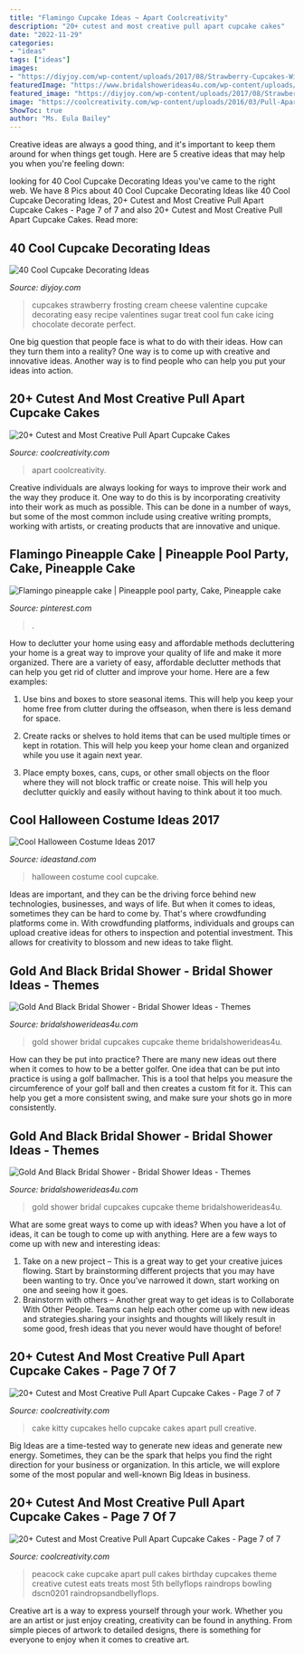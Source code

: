 ```yaml
---
title: "Flamingo Cupcake Ideas ~ Apart Coolcreativity"
description: "20+ cutest and most creative pull apart cupcake cakes"
date: "2022-11-29"
categories:
- "ideas"
tags: ["ideas"]
images:
- "https://diyjoy.com/wp-content/uploads/2017/08/Strawberry-Cupcakes-With-Cream-Cheese-Frosting.jpg"
featuredImage: "https://www.bridalshowerideas4u.com/wp-content/uploads/2016/07/Gold-And-Black-Bridal-Shower-Cupcakes-600x900.jpg"
featured_image: "https://diyjoy.com/wp-content/uploads/2017/08/Strawberry-Cupcakes-With-Cream-Cheese-Frosting.jpg"
image: "https://coolcreativity.com/wp-content/uploads/2016/03/Pull-Apart-The-Hungry-Caterpillar-Cupcake-Cake.jpg"
ShowToc: true
author: "Ms. Eula Bailey"
---
```



Creative ideas are always a good thing, and it's important to keep them around for when things get tough. Here are 5 creative ideas that may help you when you're feeling down: 

	

		
looking for 40 Cool Cupcake Decorating Ideas you've came to the right web. We have 8 Pics about 40 Cool Cupcake Decorating Ideas like 40 Cool Cupcake Decorating Ideas, 20+ Cutest and Most Creative Pull Apart Cupcake Cakes - Page 7 of 7 and also 20+ Cutest and Most Creative Pull Apart Cupcake Cakes. Read more:
		
    
## 40 Cool Cupcake Decorating Ideas

<img loading=lazy src="https://diyjoy.com/wp-content/uploads/2017/08/Strawberry-Cupcakes-With-Cream-Cheese-Frosting.jpg" onerror="this.onerror=null;this.src='https://tse3.mm.bing.net/th?id=OIP.lZm75Sr8dJdPpwF2s9Hm5QHaLL&amp;pid=15.1';" alt="40 Cool Cupcake Decorating Ideas">

_Source: diyjoy.com_

>cupcakes strawberry frosting cream cheese valentine cupcake decorating easy recipe valentines sugar treat cool fun cake icing chocolate decorate perfect. 

	

One big question that people face is what to do with their ideas. How can they turn them into a reality? One way is to come up with creative and innovative ideas. Another way is to find people who can help you put your ideas into action.

    
## 20+ Cutest And Most Creative Pull Apart Cupcake Cakes

<img loading=lazy src="https://coolcreativity.com/wp-content/uploads/2016/03/Pull-Apart-The-Hungry-Caterpillar-Cupcake-Cake.jpg" onerror="this.onerror=null;this.src='https://tse2.mm.bing.net/th?id=OIP.lXfflOcwrZ1r6jQ-KASieQHaHa&amp;pid=15.1';" alt="20+ Cutest and Most Creative Pull Apart Cupcake Cakes">

_Source: coolcreativity.com_

>apart coolcreativity. 

	

Creative individuals are always looking for ways to improve their work and the way they produce it. One way to do this is by incorporating creativity into their work as much as possible. This can be done in a number of ways, but some of the most common include using creative writing prompts, working with artists, or creating products that are innovative and unique.

    
## Flamingo Pineapple Cake | Pineapple Pool Party, Cake, Pineapple Cake

<img loading=lazy src="https://i.pinimg.com/736x/b1/87/fe/b187feb906712292e8a195967a10911e.jpg" onerror="this.onerror=null;this.src='https://tse4.mm.bing.net/th?id=OIP.pA3xFfzzkTkVcOF4zEAGkQHaJ3&amp;pid=15.1';" alt="Flamingo pineapple cake | Pineapple pool party, Cake, Pineapple cake">

_Source: pinterest.com_

>. 

	

How to declutter your home using easy and affordable methods
decluttering your home is a great way to improve your quality of life and make it more organized. There are a variety of easy, affordable declutter methods that can help you get rid of clutter and improve your home. Here are a few examples:
1. Use bins and boxes to store seasonal items. This will help you keep your home free from clutter during the offseason, when there is less demand for space.

2. Create racks or shelves to hold items that can be used multiple times or kept in rotation. This will help you keep your home clean and organized while you use it again next year.

3. Place empty boxes, cans, cups, or other small objects on the floor where they will not block traffic or create noise. This will help you declutter quickly and easily without having to think about it too much.


    
## Cool Halloween Costume Ideas 2017

<img loading=lazy src="https://ideastand.com/wp-content/uploads/2015/10/cool-halloween-costume-ideas/13-cool-halloween-costume-ideas.jpg" onerror="this.onerror=null;this.src='https://tse1.mm.bing.net/th?id=OIP.eNAhJ5UU1ZT690RKcznMcQHaPG&amp;pid=15.1';" alt="Cool Halloween Costume Ideas 2017">

_Source: ideastand.com_

>halloween costume cool cupcake. 

	

Ideas are important, and they can be the driving force behind new technologies, businesses, and ways of life. But when it comes to ideas, sometimes they can be hard to come by. That's where crowdfunding platforms come in. With crowdfunding platforms, individuals and groups can upload creative ideas for others to inspection and potential investment. This allows for creativity to blossom and new ideas to take flight.

    
## Gold And Black Bridal Shower - Bridal Shower Ideas - Themes

<img loading=lazy src="https://www.bridalshowerideas4u.com/wp-content/uploads/2016/07/Gold-And-Black-Bridal-Shower-Cupcakes.jpg" onerror="this.onerror=null;this.src='https://tse1.mm.bing.net/th?id=OIP.Wa2zocCFBFoXkt4a54_RlwHaLH&amp;pid=15.1';" alt="Gold And Black Bridal Shower - Bridal Shower Ideas - Themes">

_Source: bridalshowerideas4u.com_

>gold shower bridal cupcakes cupcake theme bridalshowerideas4u. 

	

How can they be put into practice?
There are many new ideas out there when it comes to how to be a better golfer. One idea that can be put into practice is using a golf ballmacher. This is a tool that helps you measure the circumference of your golf ball and then creates a custom fit for it. This can help you get a more consistent swing, and make sure your shots go in more consistently.

    
## Gold And Black Bridal Shower - Bridal Shower Ideas - Themes

<img loading=lazy src="https://www.bridalshowerideas4u.com/wp-content/uploads/2016/07/Gold-And-Black-Bridal-Shower-Cupcakes-600x900.jpg" onerror="this.onerror=null;this.src='https://tse1.mm.bing.net/th?id=OIP.YRLIDrPjSqps3aslWAVUfgHaLH&amp;pid=15.1';" alt="Gold And Black Bridal Shower - Bridal Shower Ideas - Themes">

_Source: bridalshowerideas4u.com_

>gold shower bridal cupcakes cupcake theme bridalshowerideas4u. 

	

What are some great ways to come up with ideas?
When you have a lot of ideas, it can be tough to come up with anything. Here are a few ways to come up with new and interesting ideas: 
1. Take on a new project – This is a great way to get your creative juices flowing. Start by brainstorming different projects that you may have been wanting to try. Once you’ve narrowed it down, start working on one and seeing how it goes. 
2. Brainstorm with others – Another great way to get ideas is to Collaborate With Other People. Teams can help each other come up with new ideas and strategies.sharing your insights and thoughts will likely result in some good, fresh ideas that you never would have thought of before! 

    
## 20+ Cutest And Most Creative Pull Apart Cupcake Cakes - Page 7 Of 7

<img loading=lazy src="http://coolcreativity.com/wp-content/uploads/2016/03/Hello-Kitty-Cupcakes-Cake.jpg" onerror="this.onerror=null;this.src='https://tse3.mm.bing.net/th?id=OIP.He1TarsFOwdwiEPE8SUaXwHaLR&amp;pid=15.1';" alt="20+ Cutest and Most Creative Pull Apart Cupcake Cakes - Page 7 of 7">

_Source: coolcreativity.com_

>cake kitty cupcakes hello cupcake cakes apart pull creative. 

	

Big Ideas are a time-tested way to generate new ideas and generate new energy. Sometimes, they can be the spark that helps you find the right direction for your business or organization. In this article, we will explore some of the most popular and well-known Big Ideas in business.

    
## 20+ Cutest And Most Creative Pull Apart Cupcake Cakes - Page 7 Of 7

<img loading=lazy src="http://coolcreativity.com/wp-content/uploads/2016/03/Pull-Apart-Peacock-Cupcake-Cake.jpg" onerror="this.onerror=null;this.src='https://tse2.mm.bing.net/th?id=OIP.7_eQweXOXcVonhlcq8NswQHaIU&amp;pid=15.1';" alt="20+ Cutest and Most Creative Pull Apart Cupcake Cakes - Page 7 of 7">

_Source: coolcreativity.com_

>peacock cake cupcake apart pull cakes birthday cupcakes theme creative cutest eats treats most 5th bellyflops raindrops bowling dscn0201 raindropsandbellyflops. 

	

Creative art is a way to express yourself through your work. Whether you are an artist or just enjoy creating, creativity can be found in anything. From simple pieces of artwork to detailed designs, there is something for everyone to enjoy when it comes to creative art.

